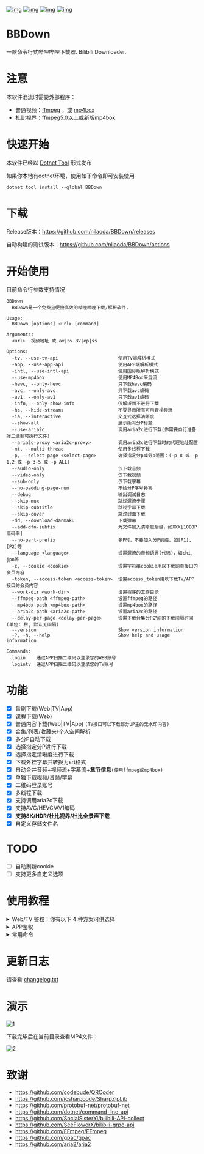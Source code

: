 [![img](https://img.shields.io/github/stars/nilaoda/BBDown?label=%E7%82%B9%E8%B5%9E)](https://github.com/nilaoda/BBDown)  [![img](https://img.shields.io/github/last-commit/nilaoda/BBDown?label=%E6%9C%80%E8%BF%91%E6%8F%90%E4%BA%A4)](https://github.com/nilaoda/BBDown)  [![img](https://img.shields.io/github/release/nilaoda/BBDown?label=%E6%9C%80%E6%96%B0%E7%89%88%E6%9C%AC)](https://github.com/nilaoda/BBDown/releases)  [![img](https://img.shields.io/github/license/nilaoda/BBDown?label=%E8%AE%B8%E5%8F%AF%E8%AF%81)](https://github.com/nilaoda/BBDown)

# BBDown
一款命令行式哔哩哔哩下载器. Bilibili Downloader.

# 注意

本软件混流时需要外部程序：

* 普通视频：[ffmpeg](https://www.gyan.dev/ffmpeg/builds/) ，或 [mp4box](https://gpac.wp.imt.fr/downloads/)
* 杜比视界：ffmpeg5.0以上或新版mp4box.

# 快速开始
本软件已经以 [Dotnet Tool](https://www.nuget.org/packages/BBDown/) 形式发布  

如果你本地有dotnet环境，使用如下命令即可安装使用
```
dotnet tool install --global BBDown
```

# 下载
Release版本：https://github.com/nilaoda/BBDown/releases

自动构建的测试版本：https://github.com/nilaoda/BBDown/actions

# 开始使用
目前命令行参数支持情况
```
BBDown
  BBDown是一个免费且便捷高效的哔哩哔哩下载/解析软件.

Usage:
  BBDown [options] <url> [command]

Arguments:
  <url>  视频地址 或 av|bv|BV|ep|ss

Options:
  -tv, --use-tv-api                      使用TV端解析模式
  -app, --use-app-api                    使用APP端解析模式
  -intl, --use-intl-api                  使用国际版解析模式
  --use-mp4box                           使用MP4Box来混流
  -hevc, --only-hevc                     只下载hevc编码
  -avc, --only-avc                       只下载avc编码
  -av1, --only-av1                       只下载av1编码
  -info, --only-show-info                仅解析而不进行下载
  -hs, --hide-streams                    不要显示所有可用音视频流
  -ia, --interactive                     交互式选择清晰度
  --show-all                             展示所有分P标题
  --use-aria2c                           调用aria2c进行下载(你需要自行准备好二进制可执行文件)
  --aria2c-proxy <aria2c-proxy>          调用aria2c进行下载时的代理地址配置
  -mt, --multi-thread                    使用多线程下载
  -p, --select-page <select-page>        选择指定分p或分p范围：(-p 8 或 -p 1,2 或 -p 3-5 或 -p ALL)
  --audio-only                           仅下载音频
  --video-only                           仅下载视频
  --sub-only                             仅下载字幕
  --no-padding-page-num                  不给分P序号补零
  --debug                                输出调试日志
  --skip-mux                             跳过混流步骤
  --skip-subtitle                        跳过字幕下载
  --skip-cover                           跳过封面下载
  -dd, --download-danmaku                下载弹幕
  --add-dfn-subfix                       为文件加入清晰度后缀，如XXX[1080P 高码率]
  --no-part-prefix                       多P时，不要加入分P前缀，如[P1],[P2]等
  --language <language>                  设置混流的音频语言(代码)，如chi, jpn等
  -c, --cookie <cookie>                  设置字符串cookie用以下载网页接口的会员内容
  -token, --access-token <access-token>  设置access_token用以下载TV/APP接口的会员内容
  --work-dir <work-dir>                  设置程序的工作目录
  --ffmpeg-path <ffmpeg-path>            设置ffmpeg的路径
  --mp4box-path <mp4box-path>            设置mp4box的路径
  --aria2c-path <aria2c-path>            设置aria2c的路径
  --delay-per-page <delay-per-page>      设置下载合集分P之间的下载间隔时间(单位: 秒, 默认无间隔)
  --version                              Show version information
  -?, -h, --help                         Show help and usage information

Commands:
  login    通过APP扫描二维码以登录您的WEB账号
  logintv  通过APP扫描二维码以登录您的TV账号
```

# 功能
- [x] 番剧下载(Web|TV|App)
- [x] 课程下载(Web)
- [x] 普通内容下载(Web|TV|App) `(TV接口可以下载部分UP主的无水印内容)`
- [x] 合集/列表/收藏夹/个人空间解析
- [x] 多分P自动下载
- [x] 选择指定分P进行下载
- [x] 选择指定清晰度进行下载
- [x] 下载外挂字幕并转换为srt格式
- [x] 自动合并音频+视频流+字幕流+**章节信息**`(使用ffmpeg或mp4box)`
- [x] 单独下载视频/音频/字幕
- [x] 二维码登录账号
- [x] 多线程下载
- [x] 支持调用aria2c下载
- [x] 支持AVC/HEVC/AV1编码
- [x] **支持8K/HDR/杜比视界/杜比全景声下载**
- [x] 自定义存储文件名

# TODO
- [ ] 自动刷新cookie
- [ ] 支持更多自定义选项

# 使用教程

<details>
<summary>Web/TV 鉴权：你有以下 4 种方案可供选择</summary>  

---

## 1.   扫码登录网页账号：

```
BBDown login
```
​	然后按照提示操作。

## 2.   扫码登录云视听小电视账号：

```
BBDown logintv
```
​	然后按照提示操作。

>   请特别关注⚠️
>
>   对于 macOS 与 Linux，由于 .Net 的 System.Drawing.dll 内部需要依赖 gdiplus.dll，Windows 操作系统自带，而 macOS 与 Linux 未曾预置，所以需要手动安装 gdiplus。

对于 macOS，使用 Homebrew 安装  `mono-libgdiplus`:

```Shell
brew install mono-libgdiplus
```

对于 Ubuntu 等使用 apt 包管理器的 GNU/Linux 发行版，安装  `libgdiplus`:

```Shell
sudo apt install libgdiplus
```

对于 Arch、Manjaro 等使用 pacman 包管理器的 GNU/Linux 发行版，安装  `libgdiplus`:

```Shell
pacman -S libgdiplus
```



## 3.   手动加载网页 Cookie：

```
BBDown -c "SESSDATA=******" "https://www.bilibili.com/video/BV1qt4y1X7TW"
```
## 4.   手动加载云视听小电视 Token：

```
BBDown -tv -token "******" "https://www.bilibili.com/video/BV1qt4y1X7TW"
```

</details>

<details>
<summary>APP鉴权</summary>  

---

> 根据 [#123](https://github.com/nilaoda/BBDown/issues/123#issuecomment-877583825) ，可以填写TV登录产生的`access_token`来给APP接口使用。可复制`BBDownTV.data`到`BBDownApp.data`使程序自动读取.

目前程序无法自动获取鉴权信息，推荐通过**抓包**来获取.

在请求Header中寻找键为`authorization`的项，其值形为`identify_v1 5227************1`，其中的`5227************1`就是token(access_key)

获取后手动通过`-token`命令加载, 或写入`BBDownApp.data`使程序自动读取.

```
BBDown -app -token "******" "https://www.bilibili.com/video/BV1qt4y1X7TW"
```

</details>

<details>
<summary>常用命令</summary>  

---

下载普通视频：
```
BBDown "https://www.bilibili.com/video/BV1qt4y1X7TW"
```
使用TV接口下载(粉丝量大的UP主基本上是无水印片源)：
```
BBDown -tv "https://www.bilibili.com/video/BV1qt4y1X7TW"
```
当分P过多时，默认会隐藏展示全部的分P信息，你可以使用如下命令来显示所有每一个分P。
```
BBDown --show-all "https://www.bilibili.com/video/BV1At41167aj"
```
选择下载某些分P的三种情况：
* 单个分P：10
```
BBDown "https://www.bilibili.com/video/BV1At41167aj?p=10"
BBDown -p 10 "https://www.bilibili.com/video/BV1At41167aj"
```
* 多个分P：1,2,10
```
BBDown -p 1,2,10 "https://www.bilibili.com/video/BV1At41167aj"
```
* 范围分P：1-10
```
BBDown -p 1-10 "https://www.bilibili.com/video/BV1At41167aj"
```
下载番剧全集：
```
BBDown -p ALL "https://www.bilibili.com/bangumi/play/ss33073"
```

</details>

# 更新日志

请查看 [changelog.txt](https://github.com/nilaoda/BBDown/blob/master/BBDown/changelog.txt)

# 演示
![1](https://user-images.githubusercontent.com/20772925/88686407-a2001480-d129-11ea-8aac-97a0c71af115.gif)

下载完毕后在当前目录查看MP4文件：

![2](https://user-images.githubusercontent.com/20772925/88478901-5e1cdc00-cf7e-11ea-97c1-154b9226564e.png)

# 致谢

* https://github.com/codebude/QRCoder
* https://github.com/icsharpcode/SharpZipLib
* https://github.com/protobuf-net/protobuf-net
* https://github.com/dotnet/command-line-api
* https://github.com/SocialSisterYi/bilibili-API-collect
* https://github.com/SeeFlowerX/bilibili-grpc-api
* https://github.com/FFmpeg/FFmpeg
* https://github.com/gpac/gpac
* https://github.com/aria2/aria2
